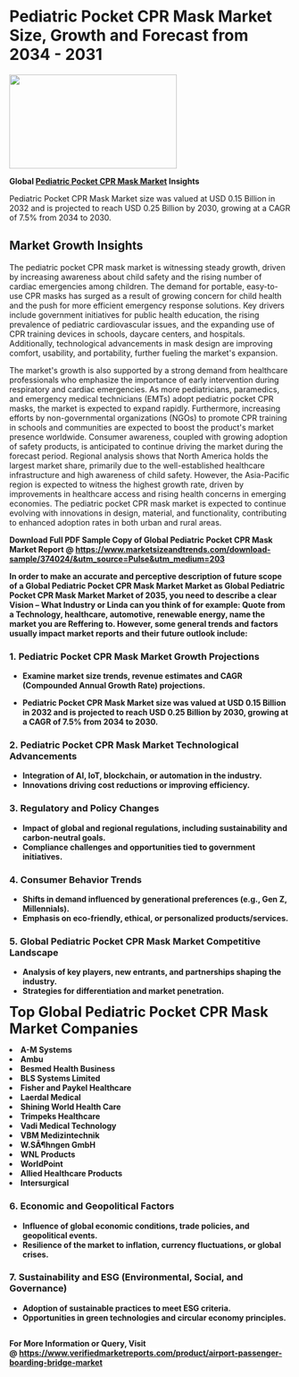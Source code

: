 <H1>Pediatric Pocket CPR Mask Market Size, Growth and Forecast from 2034 - 2031</H1><img class="aligncenter size-medium wp-image-584254" src="https://thirdeyenews.in/wp-content/uploads/2034/09/Global-Market-Research-300x168.jpeg" alt="" width="300" height="168" /><p><strong>Global&nbsp;<a href="https://www.marketsizeandtrends.com/download-sample/374024/&amp;utm_source=Pulse&amp;utm_medium=203">Pediatric Pocket CPR Mask Market</a> Insights</strong></p><p>Pediatric Pocket CPR Mask Market size was valued at USD 0.15 Billion in 2032 and is projected to reach USD 0.25 Billion by 2030, growing at a CAGR of 7.5% from 2034 to 2030.</p><p><h2>Market Growth Insights</h2> <p>The pediatric pocket CPR mask market is witnessing steady growth, driven by increasing awareness about child safety and the rising number of cardiac emergencies among children. The demand for portable, easy-to-use CPR masks has surged as a result of growing concern for child health and the push for more efficient emergency response solutions. Key drivers include government initiatives for public health education, the rising prevalence of pediatric cardiovascular issues, and the expanding use of CPR training devices in schools, daycare centers, and hospitals. Additionally, technological advancements in mask design are improving comfort, usability, and portability, further fueling the market's expansion.</p> <p><strong></strong></p> <p>The market's growth is also supported by a strong demand from healthcare professionals who emphasize the importance of early intervention during respiratory and cardiac emergencies. As more pediatricians, paramedics, and emergency medical technicians (EMTs) adopt pediatric pocket CPR masks, the market is expected to expand rapidly. Furthermore, increasing efforts by non-governmental organizations (NGOs) to promote CPR training in schools and communities are expected to boost the product's market presence worldwide. Consumer awareness, coupled with growing adoption of safety products, is anticipated to continue driving the market during the forecast period. Regional analysis shows that North America holds the largest market share, primarily due to the well-established healthcare infrastructure and high awareness of child safety. However, the Asia-Pacific region is expected to witness the highest growth rate, driven by improvements in healthcare access and rising health concerns in emerging economies. The pediatric pocket CPR mask market is expected to continue evolving with innovations in design, material, and functionality, contributing to enhanced adoption rates in both urban and rural areas.</p> <p><strong></p><p><span class=""><strong>Download Full PDF Sample Copy of Global Pediatric Pocket CPR Mask Market Report</strong> @ <a href="https://www.marketsizeandtrends.com/download-sample/374024/&amp;utm_source=Pulse&amp;utm_medium=203" target="_blank">https://www.marketsizeandtrends.com/download-sample/374024/&amp;utm_source=Pulse&amp;utm_medium=203</a></span></p><p>In order to make an accurate and perceptive description of future scope of a Global&nbsp;Pediatric Pocket CPR Mask Market Market as Global&nbsp;Pediatric Pocket CPR Mask Market Market of 2035, you need to describe a clear Vision &ndash; What Industry or Linda can you think of for example: Quote from a Technology, healthcare, automotive, renewable energy, name the market you are Reffering to. However, some general trends and factors usually impact market reports and their future outlook include:</p><h3>1.&nbsp;<strong>Pediatric Pocket CPR Mask Market Growth Projections</strong></h3><ul><li>Examine market size trends, revenue estimates and CAGR (Compounded Annual Growth Rate) projections.</li><li><p>Pediatric Pocket CPR Mask Market size was valued at USD 0.15 Billion in 2032 and is projected to reach USD 0.25 Billion by 2030, growing at a CAGR of 7.5% from 2034 to 2030.</p></li></ul><h3>2.&nbsp;<strong>Pediatric Pocket CPR Mask Market Technological Advancements</strong></h3><ul><li>Integration of AI, IoT, blockchain, or automation in the industry.</li><li>Innovations driving cost reductions or improving efficiency.</li></ul><h3>3.&nbsp;<strong>Regulatory and Policy Changes</strong></h3><ul><li>Impact of global and regional regulations, including sustainability and carbon-neutral goals.</li><li>Compliance challenges and opportunities tied to government initiatives.</li></ul><h3>4.&nbsp;<strong>Consumer Behavior Trends</strong></h3><ul><li>Shifts in demand influenced by generational preferences (e.g., Gen Z, Millennials).</li><li>Emphasis on eco-friendly, ethical, or personalized products/services.</li></ul><h3>5.&nbsp;<strong>Global Pediatric Pocket CPR Mask Market Competitive Landscape</strong></h3><ul><li>Analysis of key players, new entrants, and partnerships shaping the industry.</li><li>Strategies for differentiation and market penetration.</li></ul><p data-pm-slice="1 1 []"><span style="color: inherit; font-family: inherit; font-size: 25px;">Top Global Pediatric Pocket CPR Mask Market Companies</span></p><div class="" data-test-id=""><p><li>A-M Systems</li><li> Ambu</li><li> Besmed Health Business</li><li> BLS Systems Limited</li><li> Fisher and Paykel Healthcare</li><li> Laerdal Medical</li><li> Shining World Health Care</li><li> Trimpeks Healthcare</li><li> Vadi Medical Technology</li><li> VBM Medizintechnik</li><li> W.SÃ¶hngen GmbH</li><li> WNL Products</li><li> WorldPoint</li><li> Allied Healthcare Products</li><li> Intersurgical</li></p></div><h3>6.&nbsp;<strong>Economic and Geopolitical Factors</strong></h3><ul><li>Influence of global economic conditions, trade policies, and geopolitical events.</li><li>Resilience of the market to inflation, currency fluctuations, or global crises.</li></ul><h3>7.&nbsp;<strong>Sustainability and ESG (Environmental, Social, and Governance)</strong></h3><ul><li>Adoption of sustainable practices to meet ESG criteria.</li><li>Opportunities in green technologies and circular economy principles.</li></ul><h2><strong style="font-size: 14px;">For More Information or Query, Visit @&nbsp;</strong><a style="background-color: #ffffff; font-size: 14px;" href="https://www.marketsizeandtrends.com/report/pediatric-pocket-cpr-mask-market/" target="_blank">https://www.verifiedmarketreports.com/product/airport-passenger-boarding-bridge-market</a></h2>
